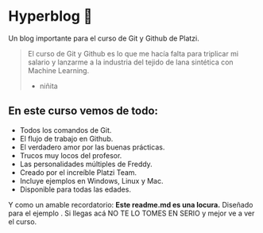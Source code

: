 # Hyperblog 🤖
Un blog importante para el curso de Git y Github de Platzi.
>El curso de Git y Github es lo que me hacía falta para triplicar mi salario y lanzarme a la industria del tejido de lana sintética con Machine Learning.   
>- niñita 

## En este curso vemos de todo: 

* Todos los comandos de Git.
* El flujo de trabajo en Github.
* El verdadero amor por las buenas prácticas. 
* Trucos muy locos del profesor.
* Las personalidades múltiples de Freddy. 
* Creado por el increíble Platzi Team.
* Incluye ejemplos en Windows, Linux y Mac.
* Disponible para todas las edades.


Y como un amable recordatorio: **Este readme.md es una locura.** Diseñado para el ejemplo . Si llegas acá NO TE LO TOMES EN SERIO y mejor ve a ver el curso. 


